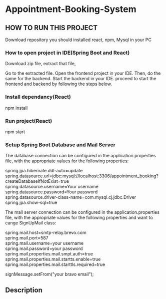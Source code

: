 # Appointment-Booking-System

<h2>HOW TO RUN THIS PROJECT</h2>
Download repository you should installed react, npm, Mysql in your PC
<h3>How to open project in IDE(Spring Boot and React) </h3>
Download zip file, extract that file,

Go to the extracted file. Open the frontend project in your IDE. Then, do the same for the backend. Start the backend in your IDE. proceed to start the frontend and backend by following the steps below.
<h3>Install dependancy(React)</h3>
npm install
<h3>Run project(React)</h3>
npm start
<h3>Setup Spring Boot Database and Mail Server</h3>

The database connection can be configured in the application.properties file, with the appropriate values for the following properties:

spring.jpa.hibernate.ddl-auto=update<br>
spring.datasource.url=jdbc:mysql://localhost:3306/appointment_booking?createDatabaseIfNotExist=true<br>
spring.datasource.username=Your username<br>
spring.datasource.password=Your password<br>
spring.datasource.driver-class-name=com.mysql.cj.jdbc.Driver<br>
spring.jpa.show-sql=true

The mail server connection can be configured in the application.properties file, with the appropriate values for the following properties and want to cange SignUpMail class:

spring.mail.host=smtp-relay.brevo.com<br>
spring.mail.port=587<br>
spring.mail.username=your username<br>
spring.mail.password=your password<br>
spring.mail.properties.mail.smpt.auth=true<br>
spring.mail.properties.mail.startts.enable=true<br>
spring.mail.properties.mail.starttls.required=true

signMessage.setFrom("your bravo email");

<h2>Description</h2>
